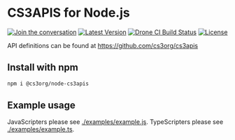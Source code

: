 # CS3APIS for Node.js

[![Join the conversation](https://badges.gitter.im/cs3org/CS3APIS.svg)](https://gitter.im/cs3org/CS3APIS) [![Latest Version](https://img.shields.io/npm/v/@cs3org/node-cs3apis)](https://www.npmjs.com/package/@cs3org/node-cs3apis) [![Drone CI Build Status](https://img.shields.io/drone/build/cs3org/node-cs3apis?server=https%3A%2F%2Fdrone.cernbox.cern.ch)](https://drone.cernbox.cern.ch/cs3org/node-cs3apis) [![License](https://img.shields.io/badge/License-Apache%202.0-blue.svg)](https://opensource.org/licenses/Apache-2.0)

API definitions can be found at https://github.com/cs3org/cs3apis

## Install with npm

```bash
npm i @cs3org/node-cs3apis
```

## Example usage
JavaScripters please see [./examples/example.js](./examples/example.js).
TypeScripters please see [./examples/example.ts](./examples/example.ts).
